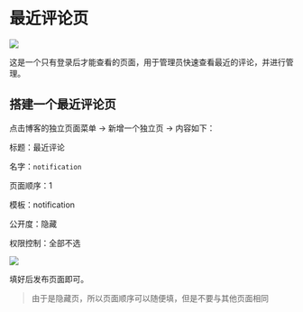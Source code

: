 <!--
 * @Author: mulingyuer
 * @Date: 2023-03-28 01:37:28
 * @LastEditTime: 2023-03-28 01:52:36
 * @LastEditors: mulingyuer
 * @Description: 最近评论页
 * @FilePath: \Typecho_Theme_JJ\src\basic-config\recent-comments.md
 * 怎么可能会有bug！！！
-->

# 最近评论页

![](/images/basic-config/recent-comments/最近评论页01.png)

这是一个只有登录后才能查看的页面，用于管理员快速查看最近的评论，并进行管理。

## 搭建一个最近评论页

点击博客的独立页面菜单 -> 新增一个独立页 -> 内容如下：

标题：最近评论

名字：`notification`

页面顺序：1

模板：notification

公开度：隐藏

权限控制：全部不选

![](/images/basic-config/recent-comments/搭建一个最近评论页01.jpg)

填好后发布页面即可。

> 由于是隐藏页，所以页面顺序可以随便填，但是不要与其他页面相同
